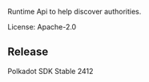 Runtime Api to help discover authorities.

License: Apache-2.0


## Release

Polkadot SDK Stable 2412
